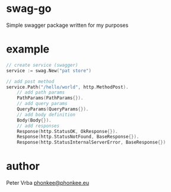 # swag-go

Simple swagger package written for my purposes

# example

```go
// create service (swagger)
service := swag.New("pat store")

// add post method
service.Path("/hello/world", http.MethodPost).
    // add path params
    PathParams(PathParams{}).
    // add query params
    QueryParams(QueryParams{}).
    // add body definition
    Body(Body{}).
    // add responses
    Response(http.StatusOK, OkResponse{}).
    Response(http.StatusNotFound, BaseResponse{}).
    Response(http.StatusInternalServerError, BaseResponse{})

```


# author

Peter Vrba <phonkee@phonkee.eu>
